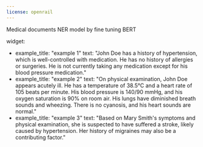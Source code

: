 ```yaml
---
license: openrail
---
```


Medical documents NER model by fine tuning BERT

widget:
- example_title: "example 1" text: "John Doe has a history of hypertension, which is well-controlled with medication. He has no history of allergies or surgeries. He is not currently taking any medication except for his blood pressure medication."
- example_title: "example 2" text: "On physical examination, John Doe appears acutely ill. He has a temperature of 38.5°C and a heart rate of 105 beats per minute. His blood pressure is 140/90 mmHg, and his oxygen saturation is 90% on room air. His lungs have diminished breath sounds and wheezing. There is no cyanosis, and his heart sounds are normal."
- example_title: "example 3" text: "Based on Mary Smith's symptoms and physical examination, she is suspected to have suffered a stroke, likely caused by hypertension. Her history of migraines may also be a contributing factor."